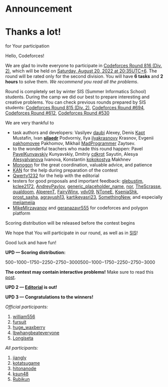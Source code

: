 # Announcement

Thanks a lot!
=============

for Your participation 

Hello, Codeforces!

We are glad to invite everyone to participate in [Codeforces Round 816 (Div. 2)](https://codeforces.com/contest/1715 "Codeforces Round 816 (Div. 2)"), which will be held on [Saturday, August 20, 2022 at 20:35UTC+6](https://codeforces.com/https://www.timeanddate.com/worldclock/fixedtime.html?day=20&month=8&year=2022&hour=17&min=35&sec=0&p1=166). The round will be rated only for the second division. You will have **6 tasks** and **2 hours** to solve them. *We recommend you read all the problems*.

Round is completely set by winter SIS (Summer Informatics School) students. During the camp we did our best to prepare interesting and creative problems. You can check previous rounds prepared by SIS students: [Codeforces Round 815 (Div. 2)](https://codeforces.com/contest/1720 "Codeforces Round 815 (Div. 2)"), [Codeforces Round #694](https://codeforces.com/contests/1471,1470), [Codeforces Round #612](https://codeforces.com/contests/1286,1287), [Codeforces Round #530](https://codeforces.com/contests/1098,1099)

We are very thankful to

 * task authors and developers: Vasilyev [daubi](https://codeforces.com/profile/daubi "Grandmaster daubi") Alexey, Denis [Kapt](https://codeforces.com/profile/Kapt "Grandmaster Kapt") Mustafin, Ivan [__silaedr__](https://codeforces.com/profile/__silaedr__ "Expert __silaedr__") Podvorniy, Ilya [ilyakrasnovv](https://codeforces.com/profile/ilyakrasnovv "Master ilyakrasnovv") Krasnov, Evgenii [pakhomovee](https://codeforces.com/profile/pakhomovee "Master pakhomovee") Pakhomov, Mikhail [MadProgrammer](https://codeforces.com/profile/MadProgrammer "Candidate Master MadProgrammer") Zaytsev.
* to the wonderful teachers who made this round happen: Pavel [PavelKunyavskiy](https://codeforces.com/profile/PavelKunyavskiy "International Grandmaster PavelKunyavskiy") Kunyavskiy, Dmitriy [cdkrot](https://codeforces.com/profile/cdkrot "International Grandmaster cdkrot") Sayutin, Alesya [AlesyaIvanova](https://codeforces.com/profile/AlesyaIvanova "International Grandmaster AlesyaIvanova") Ivanova, Konstantin [kokokostya](https://codeforces.com/profile/kokokostya "Grandmaster kokokostya") Makhnev
* [Monogon](https://codeforces.com/profile/Monogon "Grandmaster Monogon") for the great coordination, valuable advice, and patience
* [KAN](https://codeforces.com/profile/KAN "Legendary Grandmaster KAN") for the help during preparation of the contest
* [Qwerty1232](https://codeforces.com/profile/Qwerty1232 "Master Qwerty1232") for the help with the editorial
* testers for good proposals and important feedback: [glebustim](https://codeforces.com/profile/glebustim "Master glebustim"), [kclee2172](https://codeforces.com/profile/kclee2172 "International Grandmaster kclee2172"), [AndreyPavlov](https://codeforces.com/profile/AndreyPavlov "Candidate Master AndreyPavlov"), [generic_placeholder_name](https://codeforces.com/profile/generic_placeholder_name "Grandmaster generic_placeholder_name"), [nor](https://codeforces.com/profile/nor "Master nor"), [TheScrasse](https://codeforces.com/profile/TheScrasse "Grandmaster TheScrasse"), [qualdoom](https://codeforces.com/profile/qualdoom "Candidate Master qualdoom"), [AlperenT](https://codeforces.com/profile/AlperenT "Master AlperenT"), [FairyWinx](https://codeforces.com/profile/FairyWinx "Grandmaster FairyWinx"), [vdv09](https://codeforces.com/profile/vdv09 "Candidate Master vdv09"), [NToneE](https://codeforces.com/profile/NToneE "Candidate Master NToneE"), [KseniaShk](https://codeforces.com/profile/KseniaShk "Expert KseniaShk"), [prost_sasha](https://codeforces.com/profile/prost_sasha "Specialist prost_sasha"), [agrayush13](https://codeforces.com/profile/agrayush13 "Specialist agrayush13"), [kartikeyasri23](https://codeforces.com/profile/kartikeyasri23 "Master kartikeyasri23"), [SomethingNew](https://codeforces.com/profile/SomethingNew "International Grandmaster SomethingNew"), and especially [mejiamejia](https://codeforces.com/profile/mejiamejia "Expert mejiamejia")
* [MikeMirzayanov](https://codeforces.com/profile/MikeMirzayanov "Headquarters, MikeMirzayanov") and [geranazavr555](https://codeforces.com/profile/geranazavr555 "Headquarters, geranazavr555") for codeforces and polygon platform

Scoring distribution will be released before the contest begins

We hope that You will participate in our round, as well as in [SIS](https://codeforces.com/http://lksh.ru)!

Good luck and have fun!

**UPD — Scoring distribution:** 

500−1000−1750−2250−2750−3000500−1000−1750−2250−2750−3000

**The contest may contain interactive problems!** Make sure to read this [post](https://codeforces.com/blog/entry/45307).

**UPD 2 — [Editorial](Tutorial.md) is out!** 

**UPD 3 — Congratulations to the winners!**

*Official participants:*

 1. [william556](https://codeforces.com/profile/william556 "Candidate Master william556")
2. [fursuit](https://codeforces.com/profile/fursuit "Specialist fursuit")
3. [huge_waxberry](https://codeforces.com/profile/huge_waxberry "Unrated, huge_waxberry")
4. [lbwhangbeateveryone](https://codeforces.com/profile/lbwhangbeateveryone "Expert lbwhangbeateveryone")
5. [Longiseta](https://codeforces.com/profile/Longiseta "Newbie Longiseta")

*All participants:*

 1. [jiangly](https://codeforces.com/profile/jiangly "Legendary Grandmaster jiangly")
2. [kotatsugame](https://codeforces.com/profile/kotatsugame "International Grandmaster kotatsugame")
3. [hitonanode](https://codeforces.com/profile/hitonanode "International Grandmaster hitonanode")
4. [ksun48](https://codeforces.com/profile/ksun48 "Legendary Grandmaster ksun48")
5. [Rubikun](https://codeforces.com/profile/Rubikun "International Grandmaster Rubikun")

